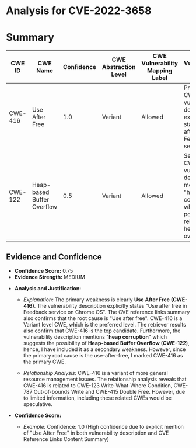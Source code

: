 # Analysis for CVE-2022-3658

# Summary
| CWE ID | CWE Name | Confidence | CWE Abstraction Level | CWE Vulnerability Mapping Label | CWE-Vulnerability Mapping Notes |
|---|---|---|---|---|---|
| CWE-416 | Use After Free | 1.0 | Variant | Allowed | Primary CWE. The vulnerability description explicitly states "Use after free in Feedback service". |
| CWE-122 | Heap-based Buffer Overflow | 0.5 | Variant | Allowed | Secondary CWE. The vulnerability description mentions "heap corruption" which could potentially relate to a heap-based overflow. |

## Evidence and Confidence

*   **Confidence Score:** 0.75
*   **Evidence Strength:** MEDIUM

- **Analysis and Justification:**  
  - *Explanation:* The primary weakness is clearly **Use After Free (CWE-416)**. The vulnerability description explicitly states "Use after free in Feedback service on Chrome OS". The CVE reference links summary also confirms that the root cause is "Use after free". CWE-416 is a Variant level CWE, which is the preferred level. The retriever results also confirm that CWE-416 is the top candidate. Furthermore, the vulnerability description mentions "**heap corruption**" which suggests the possibility of **Heap-based Buffer Overflow (CWE-122)**, hence, I have included it as a secondary weakness. However, since the primary root cause is the use-after-free, I marked CWE-416 as the primary CWE.
  
  - *Relationship Analysis:* CWE-416 is a variant of more general resource management issues. The relationship analysis reveals that CWE-416 is related to CWE-123 Write-What-Where Condition, CWE-787 Out-of-bounds Write and CWE-415 Double Free. However, due to limited information, including these related CWEs would be speculative.

- **Confidence Score:**  
  - *Example:* Confidence: 1.0 (High confidence due to explicit mention of "Use After Free" in both vulnerability description and CVE Reference Links Content Summary)